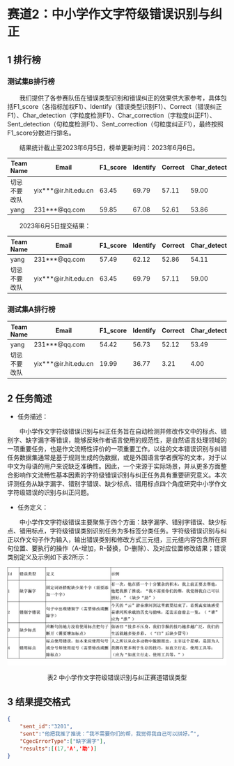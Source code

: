 # 赛道2：中小学作文字符级错误识别与纠正
## 1 排行榜

### 测试集B排行榜

&emsp;&emsp;我们提供了各参赛队伍在错误类型识别和错误纠正的效果供大家参考，具体包括F1_score（各指标加权F1）、Identify（错误类型识别F1）、Correct（错误纠正F1）、Char_detection（字粒度检测F1）、Char_correction（字粒度纠正F1）、Sent_detection（句粒度检测F1）、Sent_correction（句粒度纠正F1），最终按照F1_score分数进行排名。

&emsp;&emsp;结果统计截止至2023年6月5日，榜单更新时间：2023年6月6日。

| Team Name | Email | F1_score | Identify | Correct | Char_detection | Char_correction | Sent_detection | Sent_correction |
| --- | --- | --- | --- | --- | --- | --- | --- | --- |
| 切忌不要改队 | yix***@ir.hit.edu.cn | 63.45 | 69.79 | 57.11 | 59.00 | 58.79 | 53.04 | 36.50 |
| yang | 231***@qq.com | 59.85 | 67.08 | 52.61 | 53.86 | 55.01 | 49.81 | 34.28 |

&emsp;&emsp;2023年6月5日提交结果：

| Team Name | Email | F1_score | Identify | Correct | Char_detection | Char_correction | Sent_detection | Sent_correction |
| --- | --- | --- | --- | --- | --- | --- | --- | --- |
| yang | 231***@qq.com | 57.49 | 62.12 | 52.86 | 54.11 | 55.38 | 49.97 | 34.43 |
| 切忌不要改队 | yix***@ir.hit.edu.cn | 63.45 | 69.79 | 57.11 | 59.00 | 58.79 | 53.04 | 36.50 |

### 测试集A排行榜

| Team Name | Email | F1_score | Identify | Correct | Char_detection | Char_correction | Sent_detection | Sent_correction |
| --- | --- | --- | --- | --- | --- | --- | --- | --- |
| yang | 231***@qq.com | 54.42 | 56.73 | 52.12 | 53.49 | 54.93 | 48.29 | 34.32 |
| 切忌不要改队 | yix***@ir.hit.edu.cn | 19.99 | 36.77 | 3.21 | 4.00 | 2.06 | 1.85 | 0.58 |

## 2 任务简述

- 任务描述：

&emsp;&emsp;中小学作文字符级错误识别与纠正任务旨在自动检测并修改作文中的标点、错别字、缺字漏字等错误，能够反映作者语言使用的规范性，是自然语言处理领域的一项重要任务，也是作文流畅性评价的一项重要工作。以往的文本错误识别与纠错任务数据集通常是基于规则生成的伪数据，或是外国语言学者撰写的文本，对于以中文为母语的用户来说缺乏准确性。因此，一个来源于实际场景，并从更多方面整合影响作文流畅性基本因素的字符级错误识别与纠正任务具有重要研究意义。本次评测任务从缺字漏字、错别字错误、缺少标点、错用标点四个角度研究中小学作文字符级错误的识别与纠正问题。

- 任务定义：

&emsp;&emsp;中小学作文字符级错误主要聚焦于四个方面：缺字漏字、错别字错误、缺少标点、错用标点，字符级错误类别识别任务为多标签分类任务。字符级错误识别与纠正以作文句子作为输入，输出错误类别和修改方式三元组，三元组内容包含所在原句位置、要执行的操作（A-增加，R-替换，D-删除）、及对应位置修改结果；错误类别定义及示例如下表2所示：

![表2 中小学作文字符级错误识别与纠正赛道错误类型](https://github.com/paopaobubbletang/test/blob/main/%E8%A1%A82%E4%B8%AD%E5%B0%8F%E5%AD%A6%E4%BD%9C%E6%96%87%E5%AD%97%E7%AC%A6%E7%BA%A7%E9%94%99%E8%AF%AF%E8%AF%86%E5%88%AB%E4%B8%8E%E7%BA%A0%E6%AD%A3%E8%B5%9B%E9%81%93%E9%94%99%E8%AF%AF%E7%B1%BB%E5%9E%8B.png#{height="50%";width="50%";})
<p align="center">表2 中小学作文字符级错误识别与纠正赛道错误类型</p>

## 3 结果提交格式

```json
{
    "sent_id":"3201",
    "sent":"他把我推了推说：“我不需要你们的帮，我觉得我自己可以拼好。”",
    "CgecErrorType":["缺字漏字"],
    "results":[(17,'A','助')]
}
```
